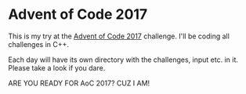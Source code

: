 # Advent of Code 2017

This is my try at the [Advent of Code 2017](https://adventofcode.com/) challenge.
I'll be coding all challenges in C++.

Each day will have its own directory with the challenges, input etc.
in it. Please take a look if you dare.

ARE YOU READY FOR AoC 2017? 
CUZ I AM!
